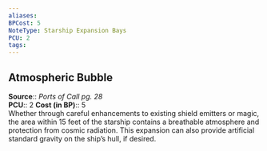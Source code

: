 ```yaml
---
aliases: 
BPCost: 5
NoteType: Starship Expansion Bays
PCU: 2
tags: 
---
```


## Atmospheric Bubble

**Source**:: _Ports of Call pg. 28_  
**PCU**:: 2
**Cost (in BP)**:: 5  
Whether through careful enhancements to existing shield emitters or magic, the area within 15 feet of the starship contains a breathable atmosphere and protection from cosmic radiation. This expansion can also provide artificial standard gravity on the ship’s hull, if desired.
